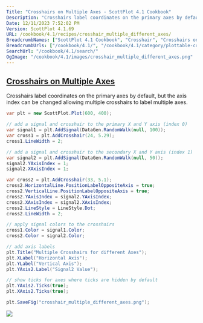 ```yaml
---
Title: "Crosshairs on Multiple Axes - ScottPlot 4.1 Cookbook"
Description: "Crosshairs label coordinates on the primary axes by default, but the axis index can be changed allowing multiple crosshairs to label multiple axes."
Date: 12/11/2023 7:52:02 PM
Version: ScottPlot 4.1.69
URL: /cookbook/4.1/recipes/crosshair_multiple_different_axes/
BreadcrumbNames: ["ScottPlot 4.1 Cookbook", "Crosshair", "Crosshairs on Multiple Axes"]
BreadcrumbUrls: ["/cookbook/4.1/", "/cookbook/4.1/category/plottable-crosshair", "/cookbook/4.1/recipes/crosshair_multiple_different_axes/"]
SearchUrl: "/cookbook/4.1/search/"
OgImage: "/cookbook/4.1/images/crosshair_multiple_different_axes.png"
---
```


<h2><a href='/cookbook/4.1/recipes/crosshair_multiple_different_axes/'>Crosshairs on Multiple Axes</a></h2>

Crosshairs label coordinates on the primary axes by default, but the axis index can be changed allowing multiple crosshairs to label multiple axes.

```cs
var plt = new ScottPlot.Plot(600, 400);

// add a signal and crosshair to the primary X and Y axis (index 0)
var signal1 = plt.AddSignal(DataGen.RandomWalk(null, 100));
var cross1 = plt.AddCrosshair(24, 5.29);
cross1.LineWidth = 2;

// add a signal and crosshair to the secondary X and Y axis (index 1)
var signal2 = plt.AddSignal(DataGen.RandomWalk(null, 50));
signal2.YAxisIndex = 1;
signal2.XAxisIndex = 1;

var cross2 = plt.AddCrosshair(33, 5.1);
cross2.HorizontalLine.PositionLabelOppositeAxis = true;
cross2.VerticalLine.PositionLabelOppositeAxis = true;
cross2.YAxisIndex = signal2.YAxisIndex;
cross2.XAxisIndex = signal2.XAxisIndex;
cross2.LineStyle = LineStyle.Dot;
cross2.LineWidth = 2;

// apply signal colors to the crosshairs
cross1.Color = signal1.Color;
cross2.Color = signal2.Color;

// add axis labels
plt.Title("Multiple Crosshairs for different Axes");
plt.XLabel("Horizontal Axis");
plt.YLabel("Vertical Axis");
plt.YAxis2.Label("Signal2 Value");

// show ticks for axes where ticks are hidden by default
plt.YAxis2.Ticks(true);
plt.XAxis2.Ticks(true);

plt.SaveFig("crosshair_multiple_different_axes.png");
```

<img src='../../images/crosshair_multiple_different_axes.png' class='d-block mx-auto my-5' />



